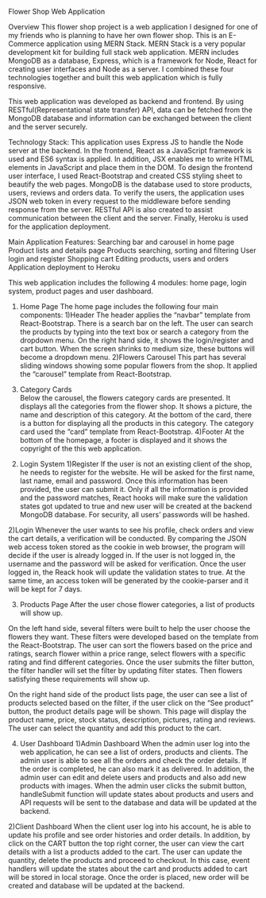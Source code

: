 






Flower Shop Web Application


Overview
This flower shop project is a web application I designed for one of my friends who is planning to have her own flower shop. This is an E-Commerce application using MERN Stack. MERN Stack is a very popular development kit for building full stack web application. MERN includes MongoDB as a database, Express, which is a framework for Node,  React for creating user interfaces and Node as a server. I combined these four technologies together and built this web application which is fully responsive.

This web application was developed as backend and frontend. By using RESTful(Representational state transfer) API, data can be fetched from the MongoDB database and information can be exchanged between the client and the server securely. 


Technology Stack:
This application uses Express JS to handle the Node server at the backend. In the frontend, React as a JavaScript framework is used and ES6 syntax is applied. In addition, JSX enables me to write HTML elements in JavaScript and place them in the DOM. To design the frontend user interface, I used React-Bootstrap and created CSS styling sheet to beautify the web pages. MongoDB is the database used to store products, users, reviews and orders data. To verify the users, the application uses JSON web token in every request to the middleware before sending response from the server. RESTful API is also created to assist communication between the client and the server. Finally, Heroku is used for the application deployment.


Main Application Features:
Searching bar and carousel in home page
Product lists and details page
Products searching, sorting and filtering
User login and register
Shopping cart
Editing products, users and orders
Application deployment to Heroku



This web application includes the following 4 modules: home page, login system, product pages and user dashboard.

1. Home Page
The home page includes the following  four main components: 
1)Header
The header applies the “navbar” template from React-Bootstrap. There is a search bar on the left. The user can search the products by typing into the text box or search a category from the dropdown menu. On the right hand side, it shows the login/register and cart button. When the screen shrinks to medium size, these buttons will become a dropdown menu. 
2)Flowers Carousel
This part has several sliding windows showing some popular flowers from the shop. It applied the “carousel” template from React-Bootstrap.
3) Category Cards	
Below the carousel, the flowers category cards are presented. It displays all the categories from the flower shop. It shows a picture, the name and description of this category. At the bottom of the card,  there is a button for displaying all the products in this category. The category card used the “card” template from React-Bootstrap.
4)Footer
At the bottom of the homepage, a footer is displayed and it shows the copyright of the this web application. 


2. Login System
1)Register
If the user is not an existing client of the shop, he needs to register for the website. He will be asked for the first name, last name, email and password. Once this information has been provided, the user can submit it. Only if all the information is provided and the password matches, React hooks will make sure the validation states got updated to true and new user will be created at the backend MongoDB database. For security, all users’ passwords will be hashed. 


2)Login 
Whenever the user wants to see his profile, check orders and view the cart details, a verification will be conducted. By comparing the JSON web access token stored as the cookie in web browser, the program will decide if the user is already logged in. If the user is not logged in, the username and the password will be asked for verification. Once the user logged in, the Reack hook will update the validation states to true. At the same time, an access token will be generated by the cookie-parser and it will be kept for 7 days. 



3. Products Page
After the user chose flower categories, a list of products will show up. 

On the left hand side, several filters were built to help the user choose the flowers they want. These filters were developed based on the template from the React-Bootstrap. The user can sort the flowers based on the price and ratings, search flower within a price range, select flowers with a specific rating and find different categories. Once the user submits the filter button, the filter handler will set the filter by updating filter states. Then flowers satisfying these requirements will show up. 

On the right hand side of the product lists page, the user can see a list of products selected based on the filter, if the user click on the “See product” button, the product details page will be shown. This page will display the product name, price, stock status, description, pictures, rating and reviews. The user can select the quantity and add this product to the cart. 


4. User Dashboard
1)Admin Dashboard
When the admin user log into the web application, he can see a list of orders, products and clients. The admin user is able to see all the orders and check the order details. If the order is completed, he can also mark it as delivered. In addition, the admin user can edit and delete users and products and also add new products with images.  When the admin user clicks the submit button, handleSubmit function will update states about products and users and API requests will be sent to the database and data will be updated at the backend. 



2)Client Dashboard
When the client user log into his account, he is able to update his profile and see order histories and order details. In addition, by click on the CART button the top right corner, the user can view the cart details with a list a products added to the cart. The user can update the quantity, delete the products and proceed to checkout. In this case, event handlers will update the states about the cart and products added to cart will be stored in local storage. Once the order is placed, new order will be created and database will be updated at the backend.









